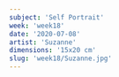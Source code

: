 ```yaml
---
subject: 'Self Portrait'
week: 'week18'
date: '2020-07-08'
artist: 'Suzanne'
dimensions: '15x20 cm'
slug: 'week18/Suzanne.jpg'
---
```

